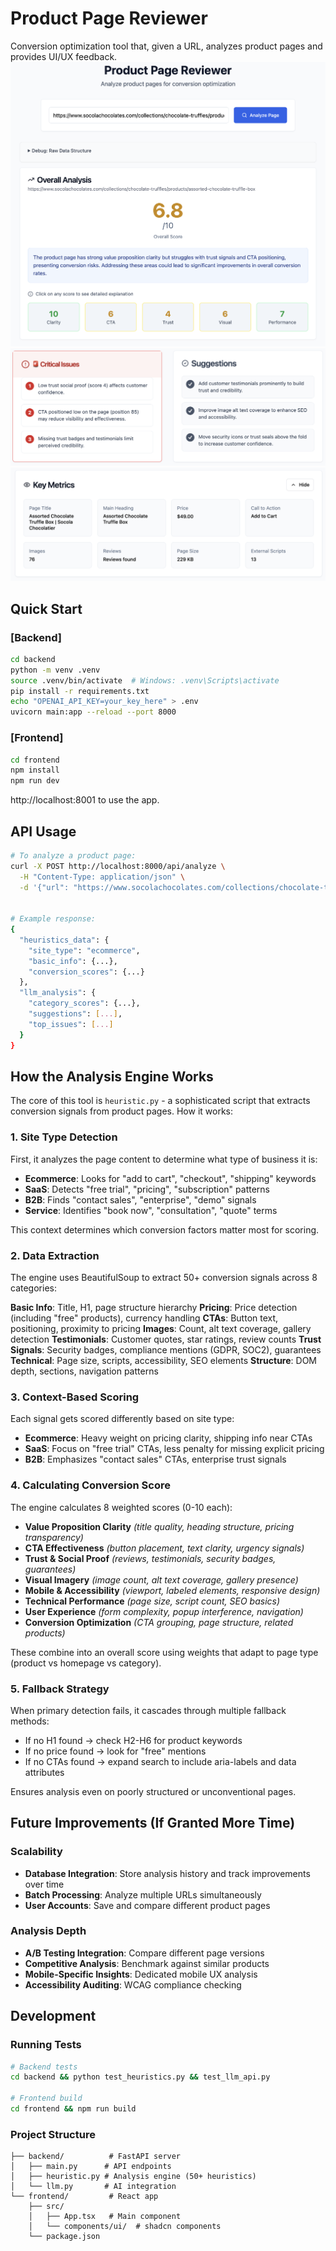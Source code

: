 # Product Page Reviewer

Conversion optimization tool that, given a URL, analyzes product pages and provides UI/UX feedback.
![Screenshot 1](screenshot.png)
![Screenshot 2](screenshot-1.png)
![Screenshot 3](screenshot-2.png)


## Quick Start

### [Backend]
```bash
cd backend
python -m venv .venv
source .venv/bin/activate  # Windows: .venv\Scripts\activate
pip install -r requirements.txt
echo "OPENAI_API_KEY=your_key_here" > .env
uvicorn main:app --reload --port 8000
```

### [Frontend]
```bash
cd frontend
npm install
npm run dev
```

http://localhost:8001 to use the app.

## API Usage

```bash
# To analyze a product page:
curl -X POST http://localhost:8000/api/analyze \
  -H "Content-Type: application/json" \
  -d '{"url": "https://www.socolachocolates.com/collections/chocolate-truffles/products/assorted-chocolate-truffle-box"}'


# Example response:
{
  "heuristics_data": {
    "site_type": "ecommerce",
    "basic_info": {...},
    "conversion_scores": {...}
  },
  "llm_analysis": {
    "category_scores": {...},
    "suggestions": [...],
    "top_issues": [...]
  }
}
```

## How the Analysis Engine Works

The core of this tool is `heuristic.py` - a sophisticated script that extracts conversion signals from product pages. How it works:

### 1. **Site Type Detection**
First, it analyzes the page content to determine what type of business it is:
- **Ecommerce**: Looks for "add to cart", "checkout", "shipping" keywords
- **SaaS**: Detects "free trial", "pricing", "subscription" patterns  
- **B2B**: Finds "contact sales", "enterprise", "demo" signals
- **Service**: Identifies "book now", "consultation", "quote" terms

This context determines which conversion factors matter most for scoring.

### 2. **Data Extraction**
The engine uses BeautifulSoup to extract 50+ conversion signals across 8 categories:

**Basic Info**: Title, H1, page structure hierarchy
**Pricing**: Price detection (including "free" products), currency handling
**CTAs**: Button text, positioning, proximity to pricing
**Images**: Count, alt text coverage, gallery detection
**Testimonials**: Customer quotes, star ratings, review counts
**Trust Signals**: Security badges, compliance mentions (GDPR, SOC2), guarantees
**Technical**: Page size, scripts, accessibility, SEO elements
**Structure**: DOM depth, sections, navigation patterns

### 3. **Context-Based Scoring**
Each signal gets scored differently based on site type:
- **Ecommerce**: Heavy weight on pricing clarity, shipping info near CTAs
- **SaaS**: Focus on "free trial" CTAs, less penalty for missing explicit pricing
- **B2B**: Emphasizes "contact sales" CTAs, enterprise trust signals

### 4. **Calculating Conversion Score**
The engine calculates 8 weighted scores (0-10 each):
- **Value Proposition Clarity** *(title quality, heading structure, pricing transparency)*
- **CTA Effectiveness** *(button placement, text clarity, urgency signals)*
- **Trust & Social Proof** *(reviews, testimonials, security badges, guarantees)*
- **Visual Imagery** *(image count, alt text coverage, gallery presence)*
- **Mobile & Accessibility** *(viewport, labeled elements, responsive design)*
- **Technical Performance** *(page size, script count, SEO basics)*
- **User Experience** *(form complexity, popup interference, navigation)*
- **Conversion Optimization** *(CTA grouping, page structure, related products)*

These combine into an overall score using weights that adapt to page type (product vs homepage vs category).

### 5. **Fallback Strategy**
When primary detection fails, it cascades through multiple fallback methods:
- If no H1 found → check H2-H6 for product keywords
- If no price found → look for "free" mentions
- If no CTAs found → expand search to include aria-labels and data attributes

Ensures analysis even on poorly structured or unconventional pages.


## Future Improvements (If Granted More Time)

### Scalability
- **Database Integration**: Store analysis history and track improvements over time
- **Batch Processing**: Analyze multiple URLs simultaneously
- **User Accounts**: Save and compare different product pages

### Analysis Depth
- **A/B Testing Integration**: Compare different page versions
- **Competitive Analysis**: Benchmark against similar products
- **Mobile-Specific Insights**: Dedicated mobile UX analysis
- **Accessibility Auditing**: WCAG compliance checking


## Development

### Running Tests
```bash
# Backend tests
cd backend && python test_heuristics.py && test_llm_api.py

# Frontend build
cd frontend && npm run build
```

### Project Structure
```
├── backend/          # FastAPI server
│   ├── main.py      # API endpoints
│   ├── heuristic.py # Analysis engine (50+ heuristics)
│   └── llm.py       # AI integration
└── frontend/         # React app
    ├── src/
    │   ├── App.tsx   # Main component
    │   └── components/ui/  # shadcn components
    └── package.json
```

